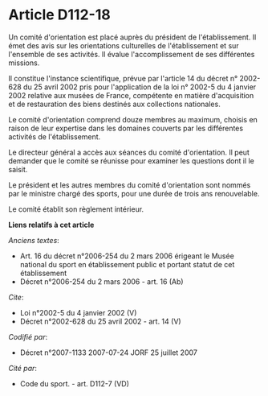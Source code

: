 # Article D112-18

Un comité d'orientation est placé auprès du président de l'établissement. Il émet des avis sur les orientations culturelles
de l'établissement et sur l'ensemble de ses activités. Il évalue l'accomplissement de ses différentes missions. 

Il constitue l'instance scientifique, prévue par l'article 14 du décret n° 2002-628 du 25 avril 2002 pris pour l'application
de la loi n° 2002-5 du 4 janvier 2002 relative aux musées de France, compétente en matière d'acquisition et de restauration
des biens destinés aux collections nationales. 

Le comité d'orientation comprend douze membres au maximum, choisis en raison de leur expertise dans les domaines couverts par
les différentes activités de l'établissement. 

Le directeur général a accès aux séances du comité d'orientation. Il peut demander que le comité se réunisse pour examiner
les questions dont il le saisit. 

Le président et les autres membres du comité d'orientation sont nommés par le ministre chargé des sports, pour une durée de
trois ans renouvelable. 

Le comité établit son règlement intérieur.

**Liens relatifs à cet article**

_Anciens textes_:

  - Art. 16 du décret n°2006-254 du 2 mars 2006 érigeant le Musée national du sport en établissement public et portant statut de cet établissement
  - Décret n°2006-254 du 2 mars 2006 - art. 16 (Ab)

_Cite_:

  - Loi n°2002-5 du 4 janvier 2002 (V)
  - Décret n°2002-628 du 25 avril 2002 - art. 14 (V)

_Codifié par_:

  - Décret n°2007-1133 2007-07-24 JORF 25 juillet 2007

_Cité par_:

  - Code du sport. - art. D112-7 (VD)
